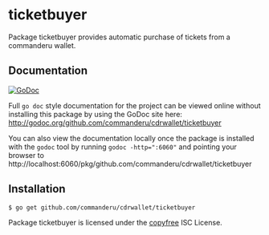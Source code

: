 ticketbuyer
===========

Package ticketbuyer provides automatic purchase of tickets from a commanderu wallet.

## Documentation

[![GoDoc](https://godoc.org/github.com/commanderu/cdrwallet/ticketbuyer?status.png)](http://godoc.org/github.com/commanderu/cdrwallet/ticketbuyer)

Full `go doc` style documentation for the project can be viewed online without
installing this package by using the GoDoc site here:
http://godoc.org/github.com/commanderu/cdrwallet/ticketbuyer

You can also view the documentation locally once the package is installed with
the `godoc` tool by running `godoc -http=":6060"` and pointing your browser to
http://localhost:6060/pkg/github.com/commanderu/cdrwallet/ticketbuyer

## Installation

```bash
$ go get github.com/commanderu/cdrwallet/ticketbuyer
```

Package ticketbuyer is licensed under the [copyfree](http://copyfree.org) ISC
License.
